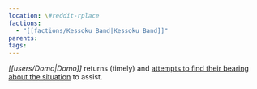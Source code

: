 ```yaml
---
location: \#reddit-rplace
factions:
  - "[[factions/Kessoku Band|Kessoku Band]]"
parents: 
tags: 
---
```

*[[users/Domo|Domo]]* returns (timely) and [attempts to find their bearing about the situation](discord://discord.com/channels/1093664259273130084/1131230952119615600/1131576333995085895) to assist.
